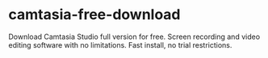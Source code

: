 # camtasia-free-download
Download Camtasia Studio full version for free. Screen recording and video editing software with no limitations. Fast install, no trial restrictions.
